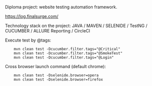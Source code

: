 Diploma project: website testing automation framework. 

https://log.finalsurge.com/


Technology stack on the project: 
         JAVA / MAVEN / SELENIDE / TestNG / CUCUMBER  / ALLURE Reporting / CircleCI

Execute test by @tags:

        mvn clean test -Dcucumber.filter.tags="@Critical"
        mvn clean test -Dcucumber.filter.tags="@SmokeTest"
        mvn clean test -Dcucumber.filter.tags="@Login"

Cross browser launch command (default chrome):

        mvn clean test -Dselenide.browser=opera
        mvn clean test -Dselenide.browser=firefox